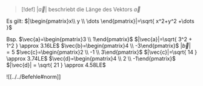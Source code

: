 > [!def]
> $|\vec{a}|$ beschriebt die Länge des Vektors $\vec{a}$

Es gilt: $|\begin{pmatrix}x\\ y \\ \dots \end{pmatrix}|=\sqrt{ x^2+y^2 +\dots }$

Bsp.
$\vec{a}=\begin{pmatrix}3 \\ 1\end{pmatrix}$ $|\vec{a}|=\sqrt{ 3^2 + 1^2 } \approx 3.16LE$
$\vec{b}=\begin{pmatrix}4 \\ -3\end{pmatrix}$ $|\vec{b}|=5$
$\vec{c}=\begin{pmatrix}2 \\ -1 \\ 3\end{pmatrix}$ $|\vec{c}|=\sqrt{ 14 } \approx 3.74LE$
$\vec{d}=\begin{pmatrix}4 \\ 2 \\ -1\end{pmatrix}$ $|\vec{d}| = \sqrt{ 21 } \approx 4.58LE$

![[../../Befehle#norm]]
